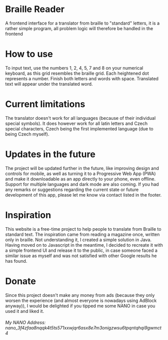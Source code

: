 # Braille Reader

A frontend interface for a translator from braille to "standard" letters, it is a rather simple program, all problem logic will therefore be handled in the frontend

# How to use

To input text, use the numbers 1, 2, 4, 5, 7 and 8 on your numerical keyboard, as this grid resembles the braille grid. Each heightened dot represents a number. Finish both letters and words with space. Translated text will appear under the translated word.

# Current limitations

The translator doesn't work for all languages (because of their individual special symbols). It does however work for all latin letters and Czech special characters, Czech being the first implemented language (due to being Czech myself).

# Updates in the future

The project will be updated further in the future, like improving design and controls for mobile, as well as turning it to a Progressive Web App (PWA) and make it downloadable as an app directly to your phone, even offline. Support for multiple languages and dark mode are also coming. If you had any remarks or suggestions regarding the current state or future development of this app, please let me know via contact listed in the footer.

# Inspiration

This website is a free-time project to help people to translate from Braille to standard text. The inspiration came from reading a magazine once, written only in braille. Not understanding it, I created a simple solution in Java. Having moved on to Javascript in the meantime, I decided to recreate it with a simple frontend UI and release it to the public, in case someone faced a similar issue as myself and was not satisfied with other Google results he has found.

# Donate

Since this project doesn't make any money from ads (because they only worsen the experience (and almost everyone is nowadays using AdBlock anyway)), I would be delighted if you tipped me some NANO in case you used it and liked it.

###### My NANO Address: nano_3f4zfaa8nqqk4t5ts571xxwjqr6asx8e7m3onigzwsu6tpqntqhqi9gwmct4
